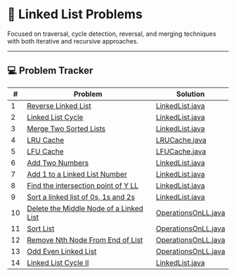 # 🔁 Linked List Problems

Focused on traversal, cycle detection, reversal, and merging techniques with both iterative and recursive approaches.

---

## 💻 Problem Tracker

| #  | Problem                                                                                                                     | Solution                                     |
|----|-----------------------------------------------------------------------------------------------------------------------------|----------------------------------------------|
| 1  | [Reverse Linked List](https://leetcode.com/problems/reverse-linked-list/)                                                   | [LinkedList.java](./LinkedList.java)         |
| 2  | [Linked List Cycle](https://leetcode.com/problems/linked-list-cycle/)                                                       | [LinkedList.java](./LinkedList.java)         |
| 3  | [Merge Two Sorted Lists](https://leetcode.com/problems/merge-two-sorted-lists/)                                             | [LinkedList.java](./LinkedList.java)         |
| 4  | [LRU Cache](https://leetcode.com/problems/lru-cache/)                                                                       | [LRUCache.java](./LRUCache.java)             |
| 5  | [LFU Cache](https://leetcode.com/problems/lfu-cache/)                                                                       | [LFUCache.java](./LFUCache.java)             |
| 6  | [Add Two Numbers](https://leetcode.com/problems/add-two-numbers/)                                                           | [LinkedList.java](./LinkedList.java)         |
| 7  | [Add 1 to a Linked List Number](https://www.geeksforgeeks.org/problems/add-1-to-a-number-represented-as-linked-list/1)      | [LinkedList.java](./LinkedList.java)         |
| 8  | [Find the intersection point of Y LL](https://leetcode.com/problems/intersection-of-two-linked-lists/)                      | [LinkedList.java](./LinkedList.java)         |
| 9  | [Sort a linked list of 0s, 1s and 2s](https://www.geeksforgeeks.org/problems/given-a-linked-list-of-0s-1s-and-2s-sort-it/1) | [LinkedList.java](./LinkedList.java)         |
| 10 | [Delete the Middle Node of a Linked List](https://leetcode.com/problems/delete-the-middle-node-of-a-linked-list/)           | [OperationsOnLL.java](./OperationsOnLL.java) |
| 11 | [Sort List](https://leetcode.com/problems/sort-list)                                                                        | [OperationsOnLL.java](./OperationsOnLL.java) |
| 12 | [Remove Nth Node From End of List](https://leetcode.com/problems/remove-nth-node-from-end-of-list/)                         | [OperationsOnLL.java](./OperationsOnLL.java) |
| 13 | [Odd Even Linked List](https://leetcode.com/problems/odd-even-linked-list/)                                                 | [OperationsOnLL.java](./OperationsOnLL.java) |
| 14 | [Linked List Cycle II](https://leetcode.com/problems/linked-list-cycle-ii/)                                                 | [LinkedList.java](./LinkedList.java)         |